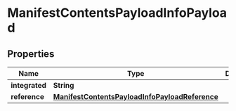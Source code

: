 
# ManifestContentsPayloadInfoPayload

## Properties
Name | Type | Description | Notes
------------ | ------------- | ------------- | -------------
**integrated** | **String** |  |  [optional]
**reference** | [**ManifestContentsPayloadInfoPayloadReference**](ManifestContentsPayloadInfoPayloadReference.md) |  |  [optional]




